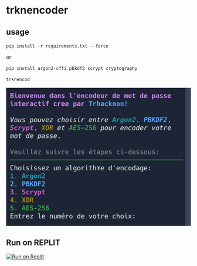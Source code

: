 # trknencoder
## usage
```
pip install -r requirements.txt --force
```
or
```
pip install argon2-cffi pbkdf2 scrypt cryptography
```
```
trknencod
```
![TrknEncoder](trknencoder.jpeg)
## Run on REPLIT
[![Run on Replit](https://replit.com/badge/github/tucommenceapousser/trknencoder)](https://replit.com/github/tucommenceapousser/trknencoder)
